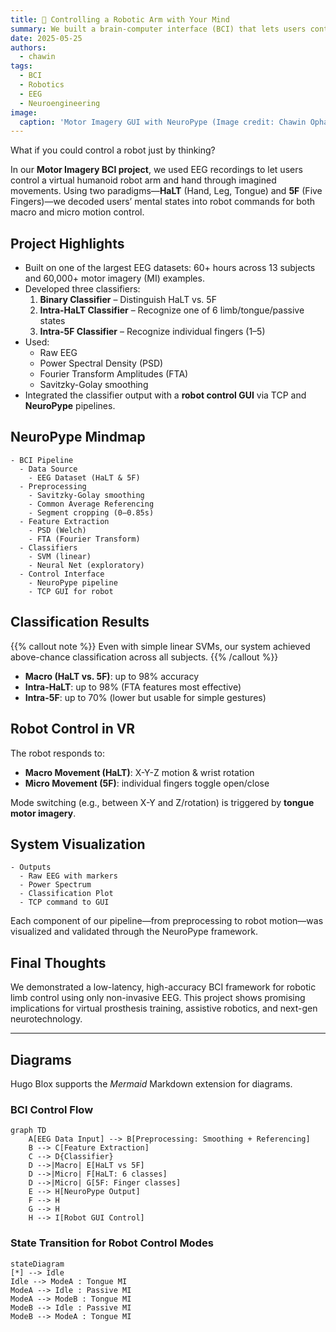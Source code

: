 ```yaml
---
title: 🧠 Controlling a Robotic Arm with Your Mind
summary: We built a brain-computer interface (BCI) that lets users control a virtual humanoid robot arm using motor imagery from EEG signals.
date: 2025-05-25
authors:
  - chawin
tags:
  - BCI
  - Robotics
  - EEG
  - Neuroengineering
image:
  caption: 'Motor Imagery GUI with NeuroPype (Image credit: Chawin Ophaswongse)'
---
```


What if you could control a robot just by thinking?

In our **Motor Imagery BCI project**, we used EEG recordings to let users control a virtual humanoid robot arm and hand through imagined movements. Using two paradigms—**HaLT** (Hand, Leg, Tongue) and **5F** (Five Fingers)—we decoded users’ mental states into robot commands for both macro and micro motion control.

## Project Highlights

- Built on one of the largest EEG datasets: 60+ hours across 13 subjects and 60,000+ motor imagery (MI) examples.
- Developed three classifiers:
  1. **Binary Classifier** – Distinguish HaLT vs. 5F
  2. **Intra-HaLT Classifier** – Recognize one of 6 limb/tongue/passive states
  3. **Intra-5F Classifier** – Recognize individual fingers (1–5)
- Used:
  - Raw EEG
  - Power Spectral Density (PSD)
  - Fourier Transform Amplitudes (FTA)
  - Savitzky-Golay smoothing
- Integrated the classifier output with a **robot control GUI** via TCP and **NeuroPype** pipelines.

## NeuroPype Mindmap

```markmap {height="220px"}
- BCI Pipeline
  - Data Source
    - EEG Dataset (HaLT & 5F)
  - Preprocessing
    - Savitzky-Golay smoothing
    - Common Average Referencing
    - Segment cropping (0–0.85s)
  - Feature Extraction
    - PSD (Welch)
    - FTA (Fourier Transform)
  - Classifiers
    - SVM (linear)
    - Neural Net (exploratory)
  - Control Interface
    - NeuroPype pipeline
    - TCP GUI for robot
```

## Classification Results

{{% callout note %}}
Even with simple linear SVMs, our system achieved above-chance classification across all subjects.
{{% /callout %}}

- **Macro (HaLT vs. 5F)**: up to 98% accuracy
- **Intra-HaLT**: up to 98% (FTA features most effective)
- **Intra-5F**: up to 70% (lower but usable for simple gestures)

## Robot Control in VR

The robot responds to:
- **Macro Movement (HaLT)**: X-Y-Z motion & wrist rotation
- **Micro Movement (5F)**: individual fingers toggle open/close

Mode switching (e.g., between X-Y and Z/rotation) is triggered by **tongue motor imagery**.

## System Visualization

```markmap {height="200px"}
- Outputs
  - Raw EEG with markers
  - Power Spectrum
  - Classification Plot
  - TCP command to GUI
```

Each component of our pipeline—from preprocessing to robot motion—was visualized and validated through the NeuroPype framework.

## Final Thoughts

We demonstrated a low-latency, high-accuracy BCI framework for robotic limb control using only non-invasive EEG. This project shows promising implications for virtual prosthesis training, assistive robotics, and next-gen neurotechnology.

---

<!-- 🙌 Like what you see? Consider connecting with us on [GitHub](https://github.com/ChawinOph) or [Google Scholar](https://scholar.google.com/citations?user=yRCm1skAAAAJ). -->

## Diagrams

Hugo Blox supports the _Mermaid_ Markdown extension for diagrams.

### BCI Control Flow

```mermaid
graph TD
    A[EEG Data Input] --> B[Preprocessing: Smoothing + Referencing]
    B --> C[Feature Extraction]
    C --> D{Classifier}
    D -->|Macro| E[HaLT vs 5F]
    D -->|Micro| F[HaLT: 6 classes]
    D -->|Micro| G[5F: Finger classes]
    E --> H[NeuroPype Output]
    F --> H
    G --> H
    H --> I[Robot GUI Control]
```

### State Transition for Robot Control Modes

```mermaid
stateDiagram
[*] --> Idle
Idle --> ModeA : Tongue MI
ModeA --> Idle : Passive MI
ModeA --> ModeB : Tongue MI
ModeB --> Idle : Passive MI
ModeB --> ModeA : Tongue MI
```
